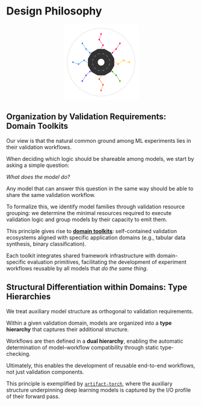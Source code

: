 # Design Philosophy

<p align="center">
  <img src="../assets/artifact_ml_logo.svg" width="200" alt="Artifact-ML Logo">
</p>

## Organization by Validation Requirements: Domain Toolkits

Our view is that the natural common ground among ML experiments lies in their validation workflows.

When deciding which logic should be shareable among models, we start by asking a simple question:

*What does the model do?*

Any model that can answer this question in the same way should be able to share the same validation workflow.

To formalize this, we identify model families through validation resource grouping: we determine the minimal resources required to execute validation logic and group models by their capacity to emit them.

This principle gives rise to [**domain toolkits**](domain_toolkits.md): self-contained validation ecosystems aligned with specific application domains (e.g., tabular data synthesis, binary classification).

Each toolkit integrates shared framework infrastructure with domain-specific evaluation primitives, facilitating the development of experiment workflows reusable by all models that *do the same thing*.

## Structural Differentiation within Domains: Type Hierarchies

We treat auxiliary model structure as orthogonal to validation requirements.  

Within a given validation domain, models are organized into a **type hierarchy** that captures their additional structure.

Workflows are then defined in a **dual hierarchy**, enabling the automatic determination of model–workflow compatibility through static type-checking.

Ultimately, this enables the development of reusable end-to-end  workflows, not just validation components.

This principle is exemplified by [`artifact-torch`](https://github.com/vasileios-ektor-papoulias/artifact-ml/tree/main/artifact-torch), where the auxiliary structure underpinning deep learning models is captured by the I/O profile of their forward pass.
